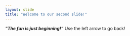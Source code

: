 ```yaml
---
layout: slide
title: "Welcome to our second slide!"
---
```

_**"The fun is just beginning!"**_
Use the left arrow to go back!
